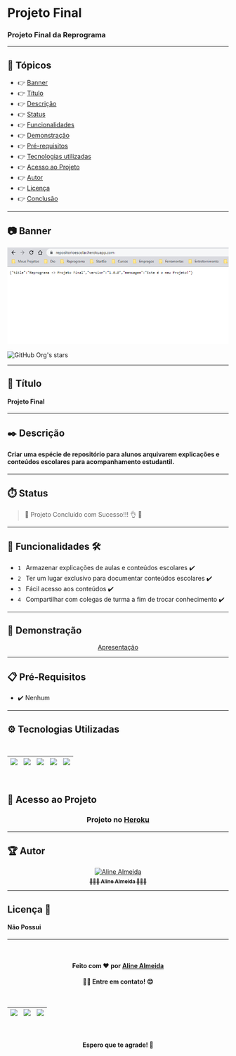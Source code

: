 # Projeto Final

### Projeto Final da Reprograma
___
## 🏁 Tópicos
 
  * 👉 [Banner](#📷-banner)
  * 👉 [Título](#📌-título)
  * 👉 [Descrição](#✒️-descrição)
  * 👉 [Status](#⏱️-status)
  * 👉 [Funcionalidades](#🔨-funcionalidades-🛠️)
  * 👉 [Demonstração](#🚀-demonstração)
  * 👉 [Pré-requisitos](#📋-pré-requisitos)
  * 👉 [Tecnologias utilizadas](#⚙️-tecnologias-utilizadas)
  * 👉 [Acesso ao Projeto](#📁-acesso-ao-projeto)
  * 👉 [Autor](#🏆-autor)
  * 👉 [Licença](#🙏-licença-🔖) 
  * 👉 [Conclusão](#📚-conclusão)
 
 
___

## 📷 Banner
  <p align="center">
    <img alt="foto" title="foto" src="banner.png"/>
  </p>

![GitHub Org's stars](https://img.shields.io/github/stars/camilafernanda?style=social)

___

## 📌 Título

#### Projeto Final

___
## ✒️ Descrição

#### Criar uma espécie de repositório para alunos arquivarem explicações e conteúdos escolares para acompanhamento estudantil.

___
## ⏱️ Status

>  🚀 Projeto Concluído com Sucesso!!! 👌 🚧

___
## 🔨 Funcionalidades 🛠️

- `1 ` Armazenar explicações de aulas e conteúdos escolares ✔️
- `2 ` Ter um lugar exclusivo para documentar conteúdos escolares ✔️
- `3 ` Fácil acesso aos conteúdos ✔️
- `4 ` Compartilhar com colegas de turma a fim de trocar conhecimento ✔️
___
## 🚀 Demonstração 
<div align="center">

[Apresentação](./readme/Apresentacao.md)

</div>

___
## 📋 Pré-Requisitos 

- ✔️ Nenhum

___
## ⚙️ Tecnologias Utilizadas

<br>
<div align="center">

| [<img src="https://upload.wikimedia.org/wikipedia/commons/thumb/9/99/Unofficial_JavaScript_logo_2.svg/480px-Unofficial_JavaScript_logo_2.svg.png" width=100><br>](https://www.javascript.com/) | [<img src="https://brandslogos.com/wp-content/uploads/thumbs/nodejs-logo-vector.svg" width=100><br>](https://nodejs.org/en/) |  [<img src="https://appuals.com/wp-content/uploads/2020/06/intro.jpg" width=100><br>](https://gitforwindows.org/) | [<img src="https://upload.wikimedia.org/wikipedia/commons/thumb/9/93/MongoDB_Logo.svg/2560px-MongoDB_Logo.svg.png" width=100><br>](https://www.mongodb.com/pt-br) | [<img src="https://www.nicepng.com/png/detail/223-2233246_heroku-logo-salesforce-heroku.png" width=100><br>](https://dashboard.heroku.com/) |
| :---: | :---: | :---: | :---: | :---: |
</div>
<br>


## 📁 Acesso ao Projeto 
<div align="center">

### Projeto no [Heroku](https://repositorioescolar.herokuapp.com/)

</div>

___
## 🏆 Autor 
<div align="center">
  <a href="https://github.com/AlineAlmeida85">
    <img src="https://avatars.githubusercontent.com/u/99259131?v=4" width="115px;" alt="Aline Almeida"/><br/>
    <sub>
      <b>👩🏽‍💻 Aline Almeida 👩🏽‍🎓</b>
    </sub>
  </a> 
  <a href="https://github.com/AlineAlmeida85" title="Aline Almeida"></a>
</div>

___
## Licença 🔖

#### Não Possui

____
<br>
<div align="center">
  <h4>Feito com ❤️ por 
    <a href="https://github.com/AlineAlmeida85">Aline Almeida</a><h4>👋🏽 Entre em contato! 😊</h4>
  </h4><br>

| [<img src="https://logodownload.org/wp-content/uploads/2018/03/gmail-logo-4-1.png" width=20><br>]() | [<img src="https://seeklogo.com/images/W/whatsapp-icon-logo-BDC0A8063B-seeklogo.com.png" width=25><br>]() |  [<img src="https://cdn-icons-png.flaticon.com/512/174/174857.png" width=20><br>]() |
| :---: | :---: | :---: |

<br>
<h4> Espero que te agrade! 🙏</h4>
</div>
<br>


